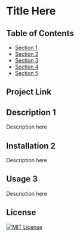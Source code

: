 # Title Here

 ## Table of Contents
- [Section 1](#section-1)
- [Section 2](#section-2)
- [Section 3](#section-3)
- [Section 4](#section-4)
- [Section 5](#section-5)

 
 ## Project Link

 ## Description 1 
 Description here

 ## Installation 2
 Description here

 ## Usage 3
 Description here
 
 ## License
 [![MIT License](https://img.shields.io/badge/License-MIT-blue.svg)](https://opensource.org/licenses/MIT)
